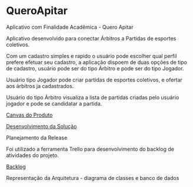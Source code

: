 # QueroApitar
Aplicativo com Finalidade Acadêmica - Quero Apitar

Aplicativo desenvolvido para conectar Árbitros a Partidas de esportes coletivos.

Com um cadastro simples e rapido o usuário pode escolher qual perfil prefere efetuar seu cadastro, a aplicação dispoem de duas opções de 
tipo de cadastro, usuário pode ser do tipo Árbitro e pode ser do tipo Jogador.

Usuário tipo Jogador pode criar partidas de esportes coletivos, e ofertar aos árbitros ja cadastrados.

Usuário do tipo Árbitro visualiza a lista de partidas criadas pelo usuário jogador e pode se candidatar a partida.

<a  href="https://drive.google.com/open?id=10DpTs86lx12fU35Vtw3V-zpByuC32or6" target="_blank">Canvas do Produto</a>

<a  href="https://drive.google.com/open?id=17XP1Ic9popHIXda0TYSx-23tXE8F-EhD" target="_blank">Desenvolvimento da Solução</a>



Planejamento da Release

Foi utilizado a ferramenta Trello para desenvolvimento do backlog de atividades do projeto.

<a  href="https://drive.google.com/open?id=1n4GUymzp4XPx7zOIqXOo-libaunWZRyg" target="_blank">Backlog</a>




Representação da Arquitetura - diagrama de classes e banco de dados









